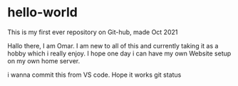 # hello-world
This is my first ever repository on Git-hub, made Oct 2021


Hallo there, I am Omar. I am new to all of this and currently taking it as a hobby which i really enjoy. I hope one day i can have my own Website setup on my own home server.


i wanna commit this from VS code.
Hope it works git status
